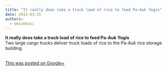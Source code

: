 ```yaml
---
title: "It really does take a truck load of rice to feed Pa-Auk Yogis"
date: 2015-03-25
authors: 
  - bksubhuti
---
```


**It really does take a truck load of rice to feed Pa-Auk Yogis**  
Two large cargo trucks deliver truck loads of rice to the Pa-Auk rice storage building.  
﻿

[This was posted on Google+](https://plus.google.com/+BhikkhuSubhuti/posts/iMJW7ABraa9)
